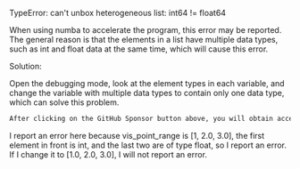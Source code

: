 TypeError: can't unbox heterogeneous list: int64 != float64 

 When using numba to accelerate the program, this error may be reported. The general reason is that the elements in a list have multiple data types, such as int and float data at the same time, which will cause this error. 

 Solution: 

 Open the debugging mode, look at the element types in each variable, and change the variable with multiple data types to contain only one data type, which can solve this problem. 

  ```python  
After clicking on the GitHub Sponsor button above, you will obtain access permissions to my private code repository ( https://github.com/slowlon/my_code_bar ) to view this blog code. By searching the code number of this blog, you can find the code you need, code number is: 2024020309574618423
  ```  
 I report an error here because vis_point_range is [1, 2.0, 3.0], the first element in front is int, and the last two are of type float, so I report an error. If I change it to [1.0, 2.0, 3.0], I will not report an error. 


